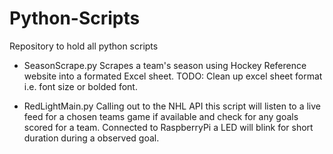 # Python-Scripts
Repository to hold all python scripts

- SeasonScrape.py Scrapes a team's season using Hockey Reference website into a formated Excel sheet. TODO: Clean up excel sheet format     i.e. font size or bolded font.

- RedLightMain.py Calling out to the NHL API this script will listen to a live feed for a chosen teams game if available and check for any goals scored for a team. Connected to RaspberryPi a LED will blink for short duration during a observed goal. 
